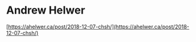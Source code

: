 # Andrew Helwer

[https://ahelwer.ca/post/2018-12-07-chsh/](https://ahelwer.ca/post/2018-12-07-chsh/)
